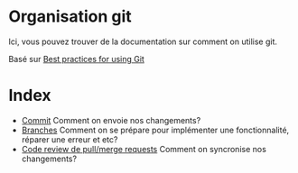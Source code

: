 
Organisation git
================

Ici, vous pouvez trouver de la documentation sur comment on utilise git.

Basé sur [Best practices for using Git]("https://deepsource.io/blog/git-best-practices/")

# Index
- [Commit](commits.md) Comment on envoie nos changements?
- [Branches](branches.md) Comment on se prépare pour implémenter une fonctionnalité, réparer une erreur et etc?
- [Code review de pull/merge requests](code-reviews.md) Comment on syncronise nos changements?
